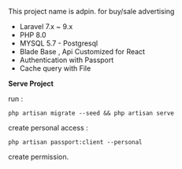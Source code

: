 This project name is adpin.
for buy/sale advertising 
- Laravel 7.x ~ 9.x
- PHP 8.0
- MYSQL 5.7 - Postgresql
- Blade Base , Api Customized for React
- Authentication with Passport
- Cache query with File

**Serve Project**

 run :
```
php artisan migrate --seed && php artisan serve
```

create personal access :
```
php artisan passport:client --personal
```

create permission.


